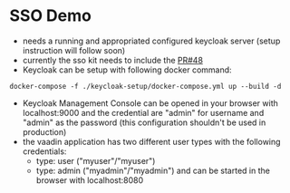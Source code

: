 # SSO Demo

- needs a running and appropriated configured keycloak server (setup instruction will follow soon)
- currently the sso kit needs to include the [PR#48](https://github.com/vaadin/sso-kit/pull/48)
- Keycloak can be setup with following docker command:

`docker-compose -f ./keycloak-setup/docker-compose.yml up --build -d`
- Keycloak Management Console can be opened in your browser with localhost:9000 and the credential are "admin" for 
  username and "admin" as the password (this configuration shouldn't be used in production)
- the vaadin application has two different user types with the following credentials:
  - type: user ("myuser"/"myuser")
  - type: admin ("myadmin"/"myadmin")
  and can be started in the browser with localhost:8080